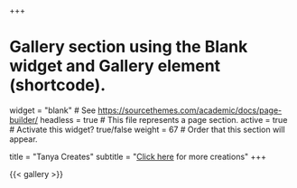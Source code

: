+++
# Gallery section using the Blank widget and Gallery element (shortcode).
widget = "blank"  # See https://sourcethemes.com/academic/docs/page-builder/
headless = true  # This file represents a page section.
active = true  # Activate this widget? true/false
weight = 67  # Order that this section will appear.

title = "Tanya Creates"
subtitle = "[Click here](https://tanyastrydom.myportfolio.com/work) for more creations"
+++

{{< gallery >}}
